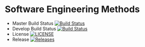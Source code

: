 # Software Engineering Methods
- Master Build Status [![Build Status](https://travis-ci.org/kaunghtet-kyaw/seme.svg?branch=master)](https://travis-ci.org/kaunghtet-kyaw/seme)
- Develop Build Status [![Build Status](https://travis-ci.org/kaunghtet-kyaw/seme.svg?branch=develop)](https://travis-ci.org/kaunghtet-kyaw/seme)
- License [![LICENSE](https://img.shields.io/github/license/kaunghtet-kyaw/seme.svg?style=flat-square)](https://github.com/kaunghtet-kyaw/seme/blob/master/LICENSE)
- Release [![Releases](https://img.shields.io/github/release/kaunghtet-kyaw/seme/all.svg?style=flat-square)](https://github.com/kaunghtet-kyaw/seme/releases)